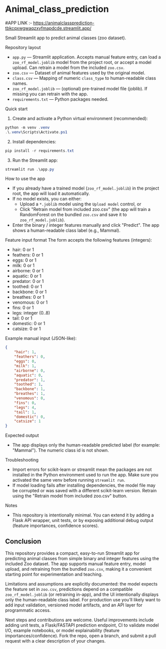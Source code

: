 ﻿# Animal_class_prediction

 #APP LINK :- https://animalclassprediction-tbkcqxwgwaqzxyfmapdcde.streamlit.app/

Small Streamlit app to predict animal classes (zoo dataset).

Repository layout
- `app.py` — Streamlit application. Accepts manual feature entry, can load a `zoo_rf_model.joblib` model from the project root, or accept a model upload. Can retrain a model from the included `zoo.csv`.
- `zoo.csv` — Dataset of animal features used by the original model.
- `class.csv` — Mapping of numeric `class_type` to human-readable class names.
- `zoo_rf_model.joblib` — (optional) pre-trained model file (joblib). If missing you can retrain with the app.
- `requirements.txt` — Python packages needed.

Quick start
1. Create and activate a Python virtual environment (recommended):

```powershell
python -m venv .venv
.\.venv\Scripts\Activate.ps1
```

2. Install dependencies:

```powershell
pip install -r requirements.txt
```

3. Run the Streamlit app:

```powershell
streamlit run .\app.py
```

How to use the app
- If you already have a trained model (`zoo_rf_model.joblib`) in the project root, the app will load it automatically.
- If no model exists, you can either:
	- Upload a `*.joblib` model using the ``Upload model`` control, or
	- Click "Retrain model from included zoo.csv" (the app will train a RandomForest on the bundled `zoo.csv` and save it to `zoo_rf_model.joblib`).
- Enter the binary / integer features manually and click "Predict". The app shows a human-readable class label (e.g., Mammal).

Feature input format
The form accepts the following features (integers):

- hair: 0 or 1
- feathers: 0 or 1
- eggs: 0 or 1
- milk: 0 or 1
- airborne: 0 or 1
- aquatic: 0 or 1
- predator: 0 or 1
- toothed: 0 or 1
- backbone: 0 or 1
- breathes: 0 or 1
- venomous: 0 or 1
- fins: 0 or 1
- legs: integer (0..8)
- tail: 0 or 1
- domestic: 0 or 1
- catsize: 0 or 1

Example manual input (JSON-like):

```json
{
	"hair": 1,
	"feathers": 0,
	"eggs": 0,
	"milk": 1,
	"airborne": 0,
	"aquatic": 0,
	"predator": 1,
	"toothed": 1,
	"backbone": 1,
	"breathes": 1,
	"venomous": 0,
	"fins": 0,
	"legs": 4,
	"tail": 1,
	"domestic": 0,
	"catsize": 1
}
```

Expected output
- The app displays only the human-readable predicted label (for example: "Mammal"). The numeric class id is not shown.

Troubleshooting
- Import errors for scikit-learn or streamlit mean the packages are not installed in the Python environment used to run the app. Make sure you activated the same venv before running `streamlit run`.
- If model loading fails after installing dependencies, the model file may be corrupted or was saved with a different scikit-learn version. Retrain using the "Retrain model from included zoo.csv" button.

Notes
- This repository is intentionally minimal. You can extend it by adding a Flask API wrapper, unit tests, or by exposing additional debug output (feature importances, confidence scores).

## Conclusion

This repository provides a compact, easy-to-run Streamlit app for predicting animal classes from simple binary and integer features using the included Zoo dataset. The app supports manual feature entry, model upload, and retraining from the bundled `zoo.csv`, making it a convenient starting point for experimentation and teaching.

Limitations and assumptions are explicitly documented: the model expects the feature set in `zoo.csv`, predictions depend on a compatible `zoo_rf_model.joblib` (or retraining in-app), and the UI intentionally displays only the human-readable class label. For production use you’ll likely want to add input validation, versioned model artifacts, and an API layer for programmatic access.

Next steps and contributions are welcome. Useful improvements include adding unit tests, a Flask/FASTAPI prediction endpoint, CI to validate model I/O, example notebooks, or model explainability (feature importances/confidence). Fork the repo, open a branch, and submit a pull request with a clear description of your changes.




